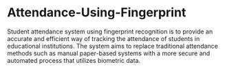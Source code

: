 # Attendance-Using-Fingerprint
Student attendance system using fingerprint recognition is to 
provide an accurate and efficient way of tracking the attendance of students in 
educational institutions. The system aims to replace traditional attendance 
methods such as manual paper-based systems with a more secure and automated 
process that utilizes biometric data.
